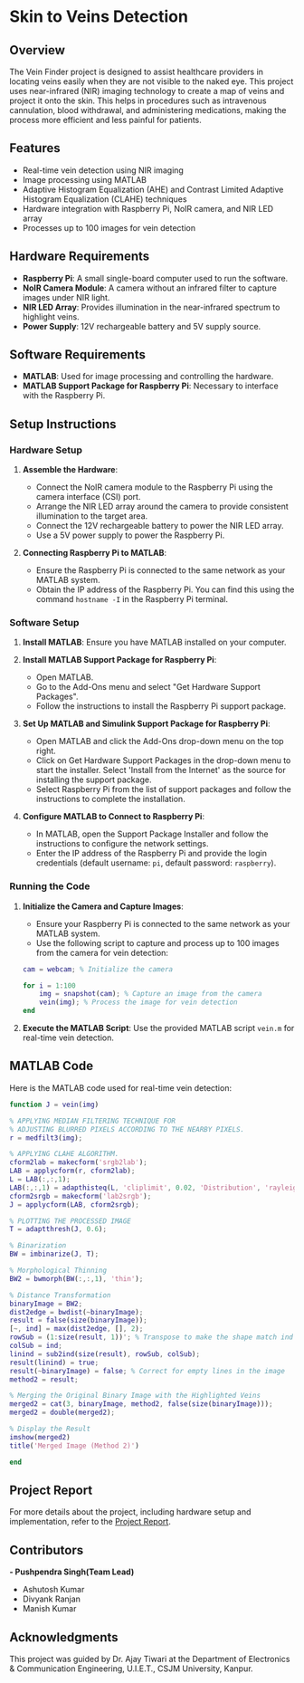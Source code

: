 # Skin to Veins Detection

## Overview

The Vein Finder project is designed to assist healthcare providers in locating veins easily when they are not visible to the naked eye. This project uses near-infrared (NIR) imaging technology to create a map of veins and project it onto the skin. This helps in procedures such as intravenous cannulation, blood withdrawal, and administering medications, making the process more efficient and less painful for patients.

## Features

- Real-time vein detection using NIR imaging
- Image processing using MATLAB
- Adaptive Histogram Equalization (AHE) and Contrast Limited Adaptive Histogram Equalization (CLAHE) techniques
- Hardware integration with Raspberry Pi, NoIR camera, and NIR LED array
- Processes up to 100 images for vein detection

## Hardware Requirements

- **Raspberry Pi**: A small single-board computer used to run the software.
- **NoIR Camera Module**: A camera without an infrared filter to capture images under NIR light.
- **NIR LED Array**: Provides illumination in the near-infrared spectrum to highlight veins.
- **Power Supply**: 12V rechargeable battery and 5V supply source.

## Software Requirements

- **MATLAB**: Used for image processing and controlling the hardware.
- **MATLAB Support Package for Raspberry Pi**: Necessary to interface with the Raspberry Pi.

## Setup Instructions

### Hardware Setup

1. **Assemble the Hardware**:
    - Connect the NoIR camera module to the Raspberry Pi using the camera interface (CSI) port.
    - Arrange the NIR LED array around the camera to provide consistent illumination to the target area.
    - Connect the 12V rechargeable battery to power the NIR LED array.
    - Use a 5V power supply to power the Raspberry Pi.

2. **Connecting Raspberry Pi to MATLAB**:
    - Ensure the Raspberry Pi is connected to the same network as your MATLAB system.
    - Obtain the IP address of the Raspberry Pi. You can find this using the command `hostname -I` in the Raspberry Pi terminal.

### Software Setup

1. **Install MATLAB**: Ensure you have MATLAB installed on your computer.
2. **Install MATLAB Support Package for Raspberry Pi**:
    - Open MATLAB.
    - Go to the Add-Ons menu and select "Get Hardware Support Packages".
    - Follow the instructions to install the Raspberry Pi support package.
3. **Set Up MATLAB and Simulink Support Package for Raspberry Pi**:
    - Open MATLAB and click the Add-Ons drop-down menu on the top right.
    - Click on Get Hardware Support Packages in the drop-down menu to start the installer. Select 'Install from the Internet' as the source for installing the support package.
    - Select Raspberry Pi from the list of support packages and follow the instructions to complete the installation.

4. **Configure MATLAB to Connect to Raspberry Pi**:
    - In MATLAB, open the Support Package Installer and follow the instructions to configure the network settings.
    - Enter the IP address of the Raspberry Pi and provide the login credentials (default username: `pi`, default password: `raspberry`).

### Running the Code

1. **Initialize the Camera and Capture Images**:
    - Ensure your Raspberry Pi is connected to the same network as your MATLAB system.
    - Use the following script to capture and process up to 100 images from the camera for vein detection:

    ```matlab
    cam = webcam; % Initialize the camera

    for i = 1:100
        img = snapshot(cam); % Capture an image from the camera
        vein(img); % Process the image for vein detection
    end
    ```

2. **Execute the MATLAB Script**: Use the provided MATLAB script `vein.m` for real-time vein detection.

## MATLAB Code

Here is the MATLAB code used for real-time vein detection:

```matlab
function J = vein(img)

% APPLYING MEDIAN FILTERING TECHNIQUE FOR 
% ADJUSTING BLURRED PIXELS ACCORDING TO THE NEARBY PIXELS.
r = medfilt3(img);

% APPLYING CLAHE ALGORITHM.
cform2lab = makecform('srgb2lab');
LAB = applycform(r, cform2lab); 
L = LAB(:,:,1); 
LAB(:,:,1) = adapthisteq(L, 'cliplimit', 0.02, 'Distribution', 'rayleigh'); 
cform2srgb = makecform('lab2srgb');
J = applycform(LAB, cform2srgb);

% PLOTTING THE PROCESSED IMAGE
T = adaptthresh(J, 0.6);

% Binarization
BW = imbinarize(J, T);  

% Morphological Thinning
BW2 = bwmorph(BW(:,:,1), 'thin');

% Distance Transformation
binaryImage = BW2;
dist2edge = bwdist(~binaryImage);
result = false(size(binaryImage));
[~, ind] = max(dist2edge, [], 2);
rowSub = (1:size(result, 1))'; % Transpose to make the shape match ind
colSub = ind;
linind = sub2ind(size(result), rowSub, colSub);
result(linind) = true;
result(~binaryImage) = false; % Correct for empty lines in the image
method2 = result;

% Merging the Original Binary Image with the Highlighted Veins
merged2 = cat(3, binaryImage, method2, false(size(binaryImage)));
merged2 = double(merged2);

% Display the Result
imshow(merged2)
title('Merged Image (Method 2)')

end
```

## Project Report

For more details about the project, including hardware setup and implementation, refer to the [Project Report](path_to_report).

## Contributors

**- Pushpendra Singh(Team Lead)**
- Ashutosh Kumar
- Divyank Ranjan
- Manish Kumar

## Acknowledgments

This project was guided by Dr. Ajay Tiwari at the Department of Electronics & Communication Engineering, U.I.E.T., CSJM University, Kanpur.

